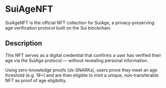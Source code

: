# SuiAgeNFT

SuiAgeNFT is the official NFT collection for SuiAge, a privacy-preserving age verification protocol built on the Sui blockchain.

## Description

This NFT serves as a digital credential that confirms a user has verified their age via the SuiAge protocol — without revealing personal information.

Using zero-knowledge proofs (zk-SNARKs), users prove they meet an age threshold (e.g. 18+) and are then eligible to mint a unique, non-transferable NFT as proof of age eligibility.